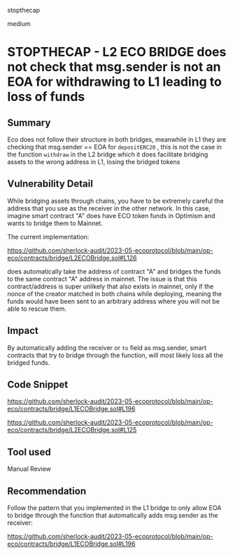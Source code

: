 stopthecap

medium

# STOPTHECAP - L2 ECO BRIDGE does not check that msg.sender is not an EOA for withdrawing to L1 leading to loss of funds

## Summary
Eco does not follow their structure in both bridges, meanwhile in L1 they are checking that msg.sender == EOA for `depositERC20` , this is not the case in the function `withdraw` in the L2 bridge which it does facilitate bridging assets to the wrong address in L1, losing the bridged tokens

## Vulnerability Detail

While bridging assets through chains, you have to be extremely careful the address that you use as the receiver in the other network. In this case, imagine smart contract "A" does have ECO token funds in Optimism and wants to bridge them to Mainnet.

The current implementation: 

https://github.com/sherlock-audit/2023-05-ecoprotocol/blob/main/op-eco/contracts/bridge/L2ECOBridge.sol#L126

does automatically take the address of contract "A" and bridges the funds to the same contract "A" address in mainnet. The issue is that this contract/address is super unlikely that also exists in mainnet, only if the nonce of the creator matched in both chains while deploying, meaning the funds would have been sent to an arbitrary address where you will not be able to rescue them.  

## Impact

By automatically adding the receiver or `to` field as msg.sender, smart contracts that try to bridge through the function, will most likely loss all the bridged funds.

## Code Snippet
https://github.com/sherlock-audit/2023-05-ecoprotocol/blob/main/op-eco/contracts/bridge/L1ECOBridge.sol#L196

https://github.com/sherlock-audit/2023-05-ecoprotocol/blob/main/op-eco/contracts/bridge/L2ECOBridge.sol#L125

## Tool used

Manual Review

## Recommendation

Follow the pattern that you implemented in the L1 bridge to only allow EOA to bridge through the function that automatically adds msg.sender as the receiver:

https://github.com/sherlock-audit/2023-05-ecoprotocol/blob/main/op-eco/contracts/bridge/L1ECOBridge.sol#L196

